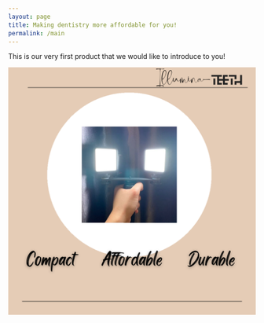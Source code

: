 ```yaml
---
layout: page
title: Making dentistry more affordable for you!
permalink: /main
---
```


This is our very first product that we would like to introduce to you! 

![Illumina](assets/img/Illumina_5.png) 